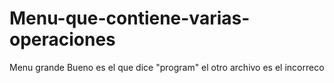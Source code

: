 # Menu-que-contiene-varias-operaciones
Menu grande
Bueno es el que dice "program" el otro archivo es el incorreco
